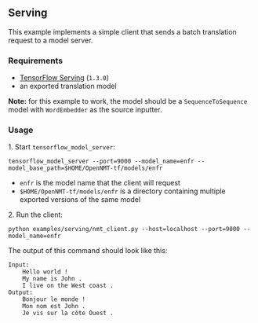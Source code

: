 ## Serving

This example implements a simple client that sends a batch translation request to a model server.

### Requirements

* [TensorFlow Serving](https://www.tensorflow.org/serving) (`1.3.0`)
* an exported translation model

**Note:** for this example to work, the model should be a `SequenceToSequence` model with `WordEmbedder` as the source inputter.

### Usage

1\. Start `tensorflow_model_server`:

```
tensorflow_model_server --port=9000 --model_name=enfr --model_base_path=$HOME/OpenNMT-tf/models/enfr
```

* `enfr` is the model name that the client will request
* `$HOME/OpenNMT-tf/models/enfr` is a directory containing multiple exported versions of the same model

2\. Run the client:

```
python examples/serving/nmt_client.py --host=localhost --port=9000 --model_name=enfr
```

The output of this command should look like this:

```
Input:
	Hello world !
	My name is John .
	I live on the West coast .
Output:
	Bonjour le monde !
	Mon nom est John .
	Je vis sur la côte Ouest .
```
